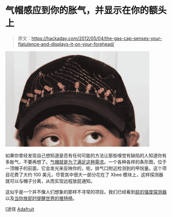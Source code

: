# 气帽感应到你的胀气，并显示在你的额头上

> 原文：<https://hackaday.com/2012/05/04/the-gas-cap-senses-your-flatulence-and-displays-it-on-your-forehead/>

![](img/725bdc67e718757964885fae36b51b2c.png "Gas-Cap")

如果你曾经发现自己想知道是否有任何可能的方法让那些嗅觉有缺陷的人知道你有多胀气，不要再想了。[气帽就是为了满足这种需求](http://www.instructables.com/id/Gas-Cap/)。一个各种各样的条形图，位于一顶帽子的前面，它会发光来反映你的，呃，排气口附近检测到的甲烷量。这个项目花费了大约 100 美元，尽管其中很大一部分花在了 Xbee 模块上，这样探测器就可以与帽子分离，从而实现远程放屁通知。

这似乎是一个并不像人们想象的那样不寻常的项目。我们已经看到[屁的强度探测器](http://hackaday.com/2009/05/08/fart-intensity-detector/)以及[当你放屁时提醒世界的推特椅](http://hackaday.com/2009/04/13/twittering-toots-a-chairs-perspective/)。

[途径 [Adafruit](http://www.adafruit.com/blog/2012/05/02/gas-cap/)
